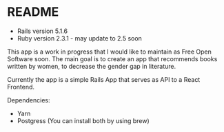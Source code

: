 # README

* Rails version 5.1.6
* Ruby version 2.3.1 - may update to 2.5 soon

This app is a work in progress that I would like to maintain as Free Open Software soon. The main goal is to create an app that recommends books written by women, to decrease the gender gap in literature.

Currently the app is a simple Rails App that serves as API to a React Frontend.

Dependencies:
- Yarn
- Postgress
(You can install both by using brew)

